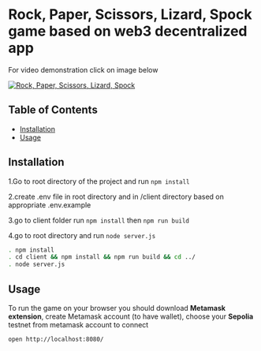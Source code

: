# Rock, Paper, Scissors, Lizard, Spock game based on web3 decentralized app

For video demonstration click on image below

[![Rock, Paper, Scissors, Lizard, Spock](https://img.youtube.com/vi/GHk0B8LvcHg/0.jpg)](https://www.youtube.com/watch?v=GHk0B8LvcHg)

## Table of Contents

- [Installation](#installation)
- [Usage](#usage)

## Installation

1.Go to root directory of the project and run ```npm install```

2.create .env file in root directory and in /client directory based on appropriate .env.example

3.go to client folder run ```npm install``` then ```npm run build```

4.go to root directory and run ```node server.js```

```bash
. npm install
. cd client && npm install && npm run build && cd ../
. node server.js
```

## Usage
To run the game on your browser you should download <strong>Metamask extension</strong>, 
create Metamask account (to have wallet), choose your <strong>Sepolia</strong> testnet  from metamask account to connect 

```bash
open http://localhost:8080/
```


